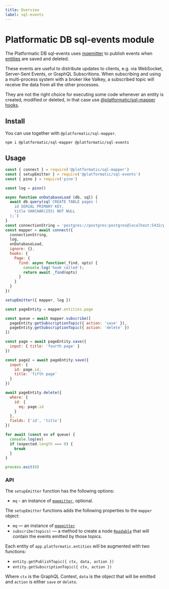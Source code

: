 ```yaml
---
title: Overview
label: sql-events
---
```


# Platformatic DB sql-events module

The Platformatic DB sql-events uses [mqemitter](http://npm.im/mqemitter) to publish events when [entities](../sql-mapper/entities/overview.md) are saved and deleted.

These events are useful to distribute updates to clients, e.g. via WebSocket, Server-Sent Events, or GraphQL Subscritions.
When subscribing and using a multi-process system with a broker like Valkey, a subscribed topic will receive the data from all
the other processes.

They are not the right choice for executing some code whenever an entity is created, modified or deleted, in that case
use [@platformatic/sql-mapper hooks](../sql-mapper/entities/hooks.md).

## Install

You can use together with `@platformatic/sql-mapper`.

```
npm i @platformatic/sql-mapper @platformatic/sql-events
```

## Usage

```javascript
const { connect } = require('@platformatic/sql-mapper')
const { setupEmitter } = require('@platformatic/sql-events')
const { pino } = require('pino')

const log = pino()

async function onDatabaseLoad (db, sql) {
  await db.query(sql`CREATE TABLE pages (
    id SERIAL PRIMARY KEY,
    title VARCHAR(255) NOT NULL
  );`)
}
const connectionString = 'postgres://postgres:postgres@localhost:5432/postgres'
const mapper = await connect({
  connectionString,
  log,
  onDatabaseLoad,
  ignore: {},
  hooks: {
    Page: {
      find: async function(_find, opts) {
        console.log('hook called');
        return await _find(opts)
      }
    }
  }
})

setupEmitter({ mapper, log })

const pageEntity = mapper.entities.page

const queue = await mapper.subscribe([
  pageEntity.getSubscriptionTopic({ action: 'save' }),
  pageEntity.getSubscriptionTopic({ action: 'delete' })
])

const page = await pageEntity.save({
  input: { title: 'fourth page' }
})

const page2 = await pageEntity.save({
  input: {
    id: page.id,
    title: 'fifth page'
  }
})

await pageEntity.delete({
  where: {
    id: {
      eq: page.id
    }
  },
  fields: ['id', 'title']
})

for await (const ev of queue) {
  console.log(ev)
  if (expected.length === 0) {
    break
  }
}

process.exit(0)
```

### API

The `setupEmitter` function has the following options:

* `mq` - an instance of [`mqemitter`](https://npm.im/mqemitter), optional.

The `setupEmitter` functions adds the following properties to the `mapper` object:

- `mq` — an instance of [`mqemitter`](https://npm.im/mqemitter)
- `subscribe(topics)` — a method to create a node [`Readable`](https://nodejs.org/api/stream.html#new-streamreadableoptions)
  that will contain the events emitted by those topics.

Each entity of `app.platformatic.entities` will be augmented with two functions:

* `entity.getPublishTopic({ ctx, data, action })` 
* `entity.getSubscriptionTopic({ ctx, action })`

Where `ctx` is the GraphQL Context, `data` is the object that will be emitted and `action` is either `save` or `delete`.
